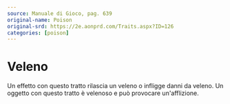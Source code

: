 ```yaml
---
source: Manuale di Gioco, pag. 639
original-name: Poison
original-srd: https://2e.aonprd.com/Traits.aspx?ID=126
categories: [poison]
---
```


# Veleno

Un effetto con questo tratto rilascia un veleno o infligge danni da veleno. Un
oggetto con questo tratto è velenoso e può provocare un'afflizione.
